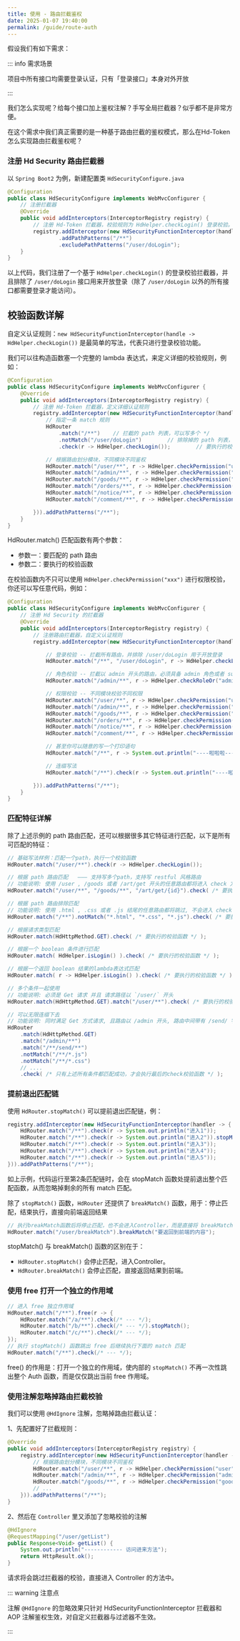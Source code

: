 ```yaml
---
title: 使用 - 路由拦截鉴权
date: 2025-01-07 19:40:00
permalink: /guide/route-auth
---
```


假设我们有如下需求：

::: info 需求场景

项目中所有接口均需要登录认证，只有「登录接口」本身对外开放

:::


我们怎么实现呢？给每个接口加上鉴权注解？手写全局拦截器？似乎都不是非常方便。

在这个需求中我们真正需要的是一种基于路由拦截的鉴权模式，那么在Hd-Token怎么实现路由拦截鉴权呢？

### 注册 Hd Security 路由拦截器

以 `Spring Boot2` 为例，新建配置类 `HdSecurityConfigure.java`

```java {7}
@Configuration
public class HdSecurityConfigure implements WebMvcConfigurer {
    // 注册拦截器
    @Override
    public void addInterceptors(InterceptorRegistry registry) {
        // 注册 Hd-Token 拦截器，校验规则为 HdHelper.checkLogin() 登录校验。
        registry.addInterceptor(new HdSecurityFunctionInterceptor(handle -> HdHelper.checkLogin()))
                .addPathPatterns("/**")
                .excludePathPatterns("/user/doLogin"); 
    }
}
```

以上代码，我们注册了一个基于 `HdHelper.checkLogin()` 的登录校验拦截器，并且排除了 `/user/doLogin` 接口用来开放登录（除了 `/user/doLogin` 以外的所有接口都需要登录才能访问）。

## 校验函数详解

自定义认证规则：`new HdSecurityFunctionInterceptor(handle -> HdHelper.checkLogin())` 是最简单的写法，代表只进行登录校验功能。

我们可以往构造函数塞一个完整的 lambda 表达式，来定义详细的校验规则，例如：

```java
@Configuration
public class HdSecurityConfigure implements WebMvcConfigurer {
    @Override
    public void addInterceptors(InterceptorRegistry registry) {
        // 注册 Hd-Token 拦截器，定义详细认证规则 
        registry.addInterceptor(new HdSecurityFunctionInterceptor(handler -> {
            // 指定一条 match 规则
            HdRouter
                .match("/**")    // 拦截的 path 列表，可以写多个 */
                .notMatch("/user/doLogin")        // 排除掉的 path 列表，可以写多个 
                .check(r -> HdHelper.checkLogin());        // 要执行的校验动作，可以写完整的 lambda 表达式

            // 根据路由划分模块，不同模块不同鉴权 
            HdRouter.match("/user/**", r -> HdHelper.checkPermission("user"));
            HdRouter.match("/admin/**", r -> HdHelper.checkPermission("admin"));
            HdRouter.match("/goods/**", r -> HdHelper.checkPermission("goods"));
            HdRouter.match("/orders/**", r -> HdHelper.checkPermission("orders"));
            HdRouter.match("/notice/**", r -> HdHelper.checkPermission("notice"));
            HdRouter.match("/comment/**", r -> HdHelper.checkPermission("comment"));

        })).addPathPatterns("/**");
    }
}
```

HdRouter.match() 匹配函数有两个参数：

- 参数一：要匹配的 path 路由
- 参数二：要执行的校验函数

在校验函数内不只可以使用 `HdHelper.checkPermission("xxx")` 进行权限校验，你还可以写任意代码，例如：

```java
@Configuration
public class HdSecurityConfigure implements WebMvcConfigurer {
    // 注册 Hd Security 的拦截器
    @Override
    public void addInterceptors(InterceptorRegistry registry) {
        // 注册路由拦截器，自定义认证规则 
        registry.addInterceptor(new HdSecurityFunctionInterceptor(handler -> {

            // 登录校验 -- 拦截所有路由，并排除 /user/doLogin 用于开放登录 
            HdRouter.match("/**", "/user/doLogin", r -> HdHelper.checkLogin());

            // 角色校验 -- 拦截以 admin 开头的路由，必须具备 admin 角色或者 super-admin 角色才可以通过认证 
            HdRouter.match("/admin/**", r -> HdHelper.checkRoleOr("admin", "super-admin"));

            // 权限校验 -- 不同模块校验不同权限 
            HdRouter.match("/user/**", r -> HdHelper.checkPermission("user"));
            HdRouter.match("/admin/**", r -> HdHelper.checkPermission("admin"));
            HdRouter.match("/goods/**", r -> HdHelper.checkPermission("goods"));
            HdRouter.match("/orders/**", r -> HdHelper.checkPermission("orders"));
            HdRouter.match("/notice/**", r -> HdHelper.checkPermission("notice"));
            HdRouter.match("/comment/**", r -> HdHelper.checkPermission("comment"));

            // 甚至你可以随意的写一个打印语句
            HdRouter.match("/**", r -> System.out.println("----啦啦啦----"));

            // 连缀写法
            HdRouter.match("/**").check(r -> System.out.println("----啦啦啦----"));

        })).addPathPatterns("/**");
    }
}
```

### 匹配特征详解

除了上述示例的 path 路由匹配，还可以根据很多其它特征进行匹配，以下是所有可匹配的特征：

```java
// 基础写法样例：匹配一个path，执行一个校验函数 
HdRouter.match("/user/**").check(r -> HdHelper.checkLogin());

// 根据 path 路由匹配   ——— 支持写多个path，支持写 restful 风格路由 
// 功能说明: 使用 /user , /goods 或者 /art/get 开头的任意路由都将进入 check 方法
HdRouter.match("/user/**", "/goods/**", "/art/get/{id}").check( /* 要执行的校验函数 */ );

// 根据 path 路由排除匹配 
// 功能说明: 使用 .html , .css 或者 .js 结尾的任意路由都将跳过, 不会进入 check 方法
HdRouter.match("/**").notMatch("*.html", "*.css", "*.js").check( /* 要执行的校验函数 */ );

// 根据请求类型匹配 
HdRouter.match(HdHttpMethod.GET).check( /* 要执行的校验函数 */ );

// 根据一个 boolean 条件进行匹配 
HdRouter.match( HdHelper.isLogin() ).check( /* 要执行的校验函数 */ );

// 根据一个返回 boolean 结果的lambda表达式匹配 
HdRouter.match( r -> HdHelper.isLogin() ).check( /* 要执行的校验函数 */ );

// 多个条件一起使用 
// 功能说明: 必须是 Get 请求 并且 请求路径以 `/user/` 开头 
HdRouter.match(HdHttpMethod.GET).match("/user/**").check( /* 要执行的校验函数 */ );

// 可以无限连缀下去 
// 功能说明: 同时满足 Get 方式请求, 且路由以 /admin 开头, 路由中间带有 /send/ 字符串, 路由结尾不能是 .js 和 .css
HdRouter
    .match(HdHttpMethod.GET)
    .match("/admin/**")
    .match("/**/send/**") 
    .notMatch("/**/*.js")
    .notMatch("/**/*.css")
    // ....
    .check( /* 只有上述所有条件都匹配成功，才会执行最后的check校验函数 */ );
```

### 提前退出匹配链

使用 `HdRouter.stopMatch()` 可以提前退出匹配链，例：

```java
registry.addInterceptor(new HdSecurityFunctionInterceptor(handler -> {
    HdRouter.match("/**").check(r -> System.out.println("进入1"));
    HdRouter.match("/**").check(r -> System.out.println("进入2")).stopMatch();
    HdRouter.match("/**").check(r -> System.out.println("进入3"));
    HdRouter.match("/**").check(r -> System.out.println("进入4"));
    HdRouter.match("/**").check(r -> System.out.println("进入5"));
})).addPathPatterns("/**");
```

如上示例，代码运行至第2条匹配链时，会在 stopMatch 函数处提前退出整个匹配函数，从而忽略掉剩余的所有 match 匹配。

除了 `stopMatch()` 函数，`HdRouter` 还提供了 `breakMatch()` 函数，用于：停止匹配，结束执行，直接向前端返回结果

```java
// 执行breakMatch函数后将停止匹配，也不会进入Controller，而是直接将 breakMatch参数 作为返回值输出到前端
HdRouter.match("/user/breakMatch").breakMatch("要返回到前端的内容");
```

stopMatch() 与 breakMatch() 函数的区别在于：

- `HdRouter.stopMatch()` 会停止匹配，进入Controller。
- `HdRouter.breakMatch()` 会停止匹配，直接返回结果到前端。

### 使用 free 打开一个独立的作用域

```java
// 进入 free 独立作用域 
HdRouter.match("/**").free(r -> {
    HdRouter.match("/a/**").check(/* --- */);
    HdRouter.match("/b/**").check(/* --- */).stopMatch();
    HdRouter.match("/c/**").check(/* --- */);
});
// 执行 stopMatch() 函数跳出 free 后继续执行下面的 match 匹配 
HdRouter.match("/**").check(/* --- */);
```

free() 的作用是：打开一个独立的作用域，使内部的 `stopMatch()` 不再一次性跳出整个 Auth 函数，而是仅仅跳出当前 free 作用域。

### 使用注解忽略掉路由拦截校验

我们可以使用 `@HdIgnore` 注解，忽略掉路由拦截认证：

1、先配置好了拦截规则：

```java
@Override
public void addInterceptors(InterceptorRegistry registry) {
    registry.addInterceptor(new HdSecurityFunctionInterceptor(handler -> {
        // 根据路由划分模块，不同模块不同鉴权 
        HdRouter.match("/user/**", r -> HdHelper.checkPermission("user"));
        HdRouter.match("/admin/**", r -> HdHelper.checkPermission("admin"));
        HdRouter.match("/goods/**", r -> HdHelper.checkPermission("goods"));
        // ... 
    })).addPathPatterns("/**");
}
```

2、然后在 `Controller` 里又添加了忽略校验的注解

```java
@HdIgnore
@RequestMapping("/user/getList")
public Response<Void> getList() {
    System.out.println("------------ 访问进来方法"); 
    return HttpResult.ok(); 
}
```

请求将会跳过拦截器的校验，直接进入 Controller 的方法中。

::: warning 注意点

注解 `@HdIgnore` 的忽略效果只针对 HdSecurityFunctionInterceptor 拦截器和 AOP 注解鉴权生效，对自定义拦截器与过滤器不生效。

:::
